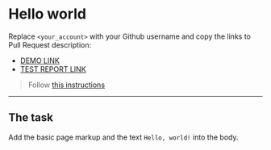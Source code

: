 # Hello world
Replace `<your_account>` with your Github username and copy the links to Pull Request description:
- [DEMO LINK](https://github.com/HannaVasylieva/layout_html-form.git)
- [TEST REPORT LINK](https://github.com/HannaVasylieva/layout_html-form.git)

> Follow [this instructions](https://mate-academy.github.io/layout_task-guideline/#how-to-solve-the-layout-tasks-on-github)
___

## The task 
Add the basic page markup and the text `Hello, world!` into the body.
